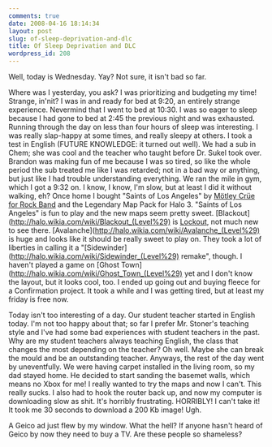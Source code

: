 ```yaml
---
comments: true
date: 2008-04-16 18:14:34
layout: post
slug: of-sleep-deprivation-and-dlc
title: Of Sleep Deprivation and DLC
wordpress_id: 208
---
```


Well, today is Wednesday. Yay? Not sure, it isn't bad so far.

Where was I yesterday, you ask? I was prioritizing and budgeting my time! Strange, in'nit? I was in and ready for bed at 9:20, an entirely strange experience. Nevermind that I went to bed at 10:30. I was so eager to sleep because I had gone to bed at 2:45 the previous night and was exhausted. Running through the day on less than four hours of sleep was interesting. I was really slap-happy at some times, and really sleepy at others. I took a test in English (FUTURE KNOWLEDGE: it turned out well). We had a sub in Chem; she was cool and the teacher who taught before Dr. Sukel took over. Brandon was making fun of me because I was so tired, so like the whole period the sub treated me like I was retarded; not in a bad way or anything, but just like I had trouble understanding everything. We ran the mile in gym, which I got a 9:32 on. I know, I know, I'm slow, but at least I did it without walking, eh? Once home I bought "Saints of Los Angeles" by [Mötley Crüe](http://en.wikipedia.org/wiki/M%C3%B6tley_Cr%C3%BCe) [for Rock Band](http://sasheldon.wordpress.com/2008/04/15/saints-of-los-angeles-debuts-on-rock-band/) and the Legendary Map Pack for Halo 3. "Saints of Los Angeles" is fun to play and the new maps seem pretty sweet. [Blackout](http://halo.wikia.com/wiki/Blackout_(Level%29) is [Lockout](http://halo.wikia.com/wiki/Lockout), not much new to see there. [Avalanche](http://halo.wikia.com/wiki/Avalanche_(Level%29) is huge and looks like it should be really sweet to play on. They took a lot of liberties in calling it a "[Sidewinder](http://halo.wikia.com/wiki/Sidewinder_(Level%29) remake", though. I haven't played a game on [Ghost Town](http://halo.wikia.com/wiki/Ghost_Town_(Level%29) yet and I don't know the layout, but it looks cool, too. I ended up going out and buying fleece for a Confirmation project. It took a while and I was getting tired, but at least my friday is free now.

Today isn't too interesting of a day. Our student teacher started in English today. I'm not too happy about that; so far I prefer Mr. Stoner's teaching style and I've had some bad experiences with student teachers in the past. Why are my student teachers always teaching English, the class that changes the most depending on the teacher? Oh well. Maybe she can break the mould and be an outstanding teacher. Anyways, the rest of the day went by uneventfully. We were having carpet installed in the living room, so my dad stayed home. He decided to start sanding the basemet walls, which means no Xbox for me! I really wanted to try the maps and now I can't. This really sucks. I also had to hook the router back up, and now my computer is downloading slow as shit. It's horribly frustrating. HORRIBLY! I can't take it! It took me 30 seconds to download a 200 Kb image! Ugh.

A Geico ad just flew by my window. What the hell? If anyone hasn't heard of Geico by now they need to buy a TV. Are these people so shameless?
